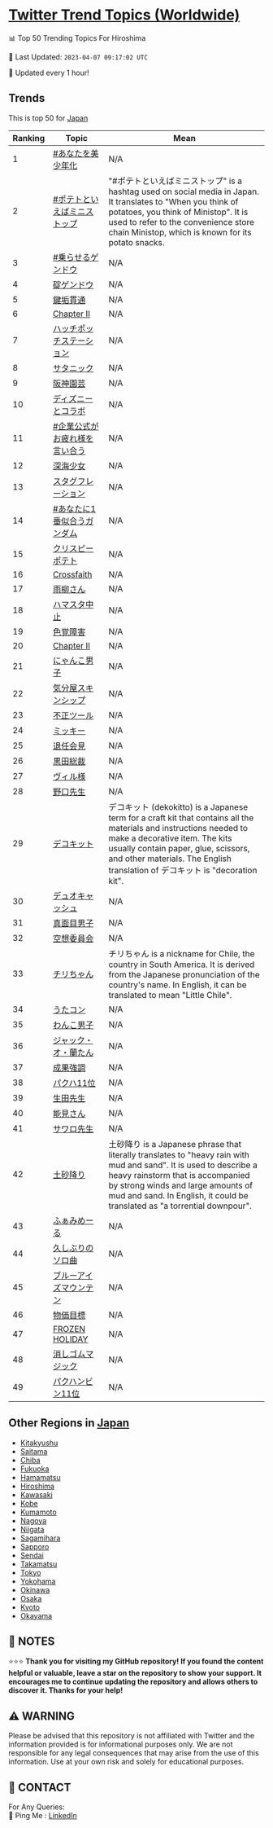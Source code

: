 [Twitter Trend Topics (Worldwide)](https://github.com/ErcinDedeoglu/Twitter-Trend-Topics)
==========


📊 Top 50 Trending Topics For Hiroshima

📆 Last Updated: `2023-04-07 09:17:02 UTC`

🔧 Updated every 1 hour!


## Trends

This is top 50 for [Japan](</Japan>)

| Ranking | Topic | Mean |
| ------- | ------------ | ------------ |
| 1 | [#あなたを美少年化](http://twitter.com/search?q=%23%e3%81%82%e3%81%aa%e3%81%9f%e3%82%92%e7%be%8e%e5%b0%91%e5%b9%b4%e5%8c%96) | N/A |
| 2 | [#ポテトといえばミニストップ](http://twitter.com/search?q=%23%e3%83%9d%e3%83%86%e3%83%88%e3%81%a8%e3%81%84%e3%81%88%e3%81%b0%e3%83%9f%e3%83%8b%e3%82%b9%e3%83%88%e3%83%83%e3%83%97) | "#ポテトといえばミニストップ" is a hashtag used on social media in Japan. It translates to "When you think of potatoes, you think of Ministop". It is used to refer to the convenience store chain Ministop, which is known for its potato snacks. |
| 3 | [#乗らせるゲンドウ](http://twitter.com/search?q=%23%e4%b9%97%e3%82%89%e3%81%9b%e3%82%8b%e3%82%b2%e3%83%b3%e3%83%89%e3%82%a6) | N/A |
| 4 | [碇ゲンドウ](http://twitter.com/search?q=%e7%a2%87%e3%82%b2%e3%83%b3%e3%83%89%e3%82%a6) | N/A |
| 5 | [鍵垢貫通](http://twitter.com/search?q=%e9%8d%b5%e5%9e%a2%e8%b2%ab%e9%80%9a) | N/A |
| 6 | [Chapter II](http://twitter.com/search?q=Chapter+II) | N/A |
| 7 | [ハッチポッチステーション](http://twitter.com/search?q=%e3%83%8f%e3%83%83%e3%83%81%e3%83%9d%e3%83%83%e3%83%81%e3%82%b9%e3%83%86%e3%83%bc%e3%82%b7%e3%83%a7%e3%83%b3) | N/A |
| 8 | [サタニック](http://twitter.com/search?q=%e3%82%b5%e3%82%bf%e3%83%8b%e3%83%83%e3%82%af) | N/A |
| 9 | [阪神園芸](http://twitter.com/search?q=%e9%98%aa%e7%a5%9e%e5%9c%92%e8%8a%b8) | N/A |
| 10 | [ディズニーとコラボ](http://twitter.com/search?q=%e3%83%87%e3%82%a3%e3%82%ba%e3%83%8b%e3%83%bc%e3%81%a8%e3%82%b3%e3%83%a9%e3%83%9c) | N/A |
| 11 | [#企業公式がお疲れ様を言い合う](http://twitter.com/search?q=%23%e4%bc%81%e6%a5%ad%e5%85%ac%e5%bc%8f%e3%81%8c%e3%81%8a%e7%96%b2%e3%82%8c%e6%a7%98%e3%82%92%e8%a8%80%e3%81%84%e5%90%88%e3%81%86) | N/A |
| 12 | [深海少女](http://twitter.com/search?q=%e6%b7%b1%e6%b5%b7%e5%b0%91%e5%a5%b3) | N/A |
| 13 | [スタグフレーション](http://twitter.com/search?q=%e3%82%b9%e3%82%bf%e3%82%b0%e3%83%95%e3%83%ac%e3%83%bc%e3%82%b7%e3%83%a7%e3%83%b3) | N/A |
| 14 | [#あなたに1番似合うガンダム](http://twitter.com/search?q=%23%e3%81%82%e3%81%aa%e3%81%9f%e3%81%ab1%e7%95%aa%e4%bc%bc%e5%90%88%e3%81%86%e3%82%ac%e3%83%b3%e3%83%80%e3%83%a0) | N/A |
| 15 | [クリスピーポテト](http://twitter.com/search?q=%e3%82%af%e3%83%aa%e3%82%b9%e3%83%94%e3%83%bc%e3%83%9d%e3%83%86%e3%83%88) | N/A |
| 16 | [Crossfaith](http://twitter.com/search?q=Crossfaith) | N/A |
| 17 | [雨柳さん](http://twitter.com/search?q=%e9%9b%a8%e6%9f%b3%e3%81%95%e3%82%93) | N/A |
| 18 | [ハマスタ中止](http://twitter.com/search?q=%e3%83%8f%e3%83%9e%e3%82%b9%e3%82%bf%e4%b8%ad%e6%ad%a2) | N/A |
| 19 | [色覚障害](http://twitter.com/search?q=%e8%89%b2%e8%a6%9a%e9%9a%9c%e5%ae%b3) | N/A |
| 20 | [Chapter Ⅱ](http://twitter.com/search?q=Chapter+%e2%85%a1) | N/A |
| 21 | [にゃんこ男子](http://twitter.com/search?q=%e3%81%ab%e3%82%83%e3%82%93%e3%81%93%e7%94%b7%e5%ad%90) | N/A |
| 22 | [気分屋スキンシップ](http://twitter.com/search?q=%e6%b0%97%e5%88%86%e5%b1%8b%e3%82%b9%e3%82%ad%e3%83%b3%e3%82%b7%e3%83%83%e3%83%97) | N/A |
| 23 | [不正ツール](http://twitter.com/search?q=%e4%b8%8d%e6%ad%a3%e3%83%84%e3%83%bc%e3%83%ab) | N/A |
| 24 | [ミッキー](http://twitter.com/search?q=%e3%83%9f%e3%83%83%e3%82%ad%e3%83%bc) | N/A |
| 25 | [退任会見](http://twitter.com/search?q=%e9%80%80%e4%bb%bb%e4%bc%9a%e8%a6%8b) | N/A |
| 26 | [黒田総裁](http://twitter.com/search?q=%e9%bb%92%e7%94%b0%e7%b7%8f%e8%a3%81) | N/A |
| 27 | [ヴィル様](http://twitter.com/search?q=%e3%83%b4%e3%82%a3%e3%83%ab%e6%a7%98) | N/A |
| 28 | [野口先生](http://twitter.com/search?q=%e9%87%8e%e5%8f%a3%e5%85%88%e7%94%9f) | N/A |
| 29 | [デコキット](http://twitter.com/search?q=%e3%83%87%e3%82%b3%e3%82%ad%e3%83%83%e3%83%88) | デコキット (dekokitto) is a Japanese term for a craft kit that contains all the materials and instructions needed to make a decorative item. The kits usually contain paper, glue, scissors, and other materials. The English translation of デコキット is "decoration kit". |
| 30 | [デュオキャッシュ](http://twitter.com/search?q=%e3%83%87%e3%83%a5%e3%82%aa%e3%82%ad%e3%83%a3%e3%83%83%e3%82%b7%e3%83%a5) | N/A |
| 31 | [真面目男子](http://twitter.com/search?q=%e7%9c%9f%e9%9d%a2%e7%9b%ae%e7%94%b7%e5%ad%90) | N/A |
| 32 | [空想委員会](http://twitter.com/search?q=%e7%a9%ba%e6%83%b3%e5%a7%94%e5%93%a1%e4%bc%9a) | N/A |
| 33 | [チリちゃん](http://twitter.com/search?q=%e3%83%81%e3%83%aa%e3%81%a1%e3%82%83%e3%82%93) | チリちゃん is a nickname for Chile, the country in South America. It is derived from the Japanese pronunciation of the country's name. In English, it can be translated to mean "Little Chile". |
| 34 | [うたコン](http://twitter.com/search?q=%e3%81%86%e3%81%9f%e3%82%b3%e3%83%b3) | N/A |
| 35 | [わんこ男子](http://twitter.com/search?q=%e3%82%8f%e3%82%93%e3%81%93%e7%94%b7%e5%ad%90) | N/A |
| 36 | [ジャック・オ・蘭たん](http://twitter.com/search?q=%e3%82%b8%e3%83%a3%e3%83%83%e3%82%af%e3%83%bb%e3%82%aa%e3%83%bb%e8%98%ad%e3%81%9f%e3%82%93) | N/A |
| 37 | [成果強調](http://twitter.com/search?q=%e6%88%90%e6%9e%9c%e5%bc%b7%e8%aa%bf) | N/A |
| 38 | [パクハ11位](http://twitter.com/search?q=%e3%83%91%e3%82%af%e3%83%8f11%e4%bd%8d) | N/A |
| 39 | [生田先生](http://twitter.com/search?q=%e7%94%9f%e7%94%b0%e5%85%88%e7%94%9f) | N/A |
| 40 | [能見さん](http://twitter.com/search?q=%e8%83%bd%e8%a6%8b%e3%81%95%e3%82%93) | N/A |
| 41 | [サワロ先生](http://twitter.com/search?q=%e3%82%b5%e3%83%af%e3%83%ad%e5%85%88%e7%94%9f) | N/A |
| 42 | [土砂降り](http://twitter.com/search?q=%e5%9c%9f%e7%a0%82%e9%99%8d%e3%82%8a) | 土砂降り is a Japanese phrase that literally translates to "heavy rain with mud and sand". It is used to describe a heavy rainstorm that is accompanied by strong winds and large amounts of mud and sand. In English, it could be translated as "a torrential downpour". |
| 43 | [ふぁみめーる](http://twitter.com/search?q=%e3%81%b5%e3%81%81%e3%81%bf%e3%82%81%e3%83%bc%e3%82%8b) | N/A |
| 44 | [久しぶりのソロ曲](http://twitter.com/search?q=%e4%b9%85%e3%81%97%e3%81%b6%e3%82%8a%e3%81%ae%e3%82%bd%e3%83%ad%e6%9b%b2) | N/A |
| 45 | [ブルーアイズマウンテン](http://twitter.com/search?q=%e3%83%96%e3%83%ab%e3%83%bc%e3%82%a2%e3%82%a4%e3%82%ba%e3%83%9e%e3%82%a6%e3%83%b3%e3%83%86%e3%83%b3) | N/A |
| 46 | [物価目標](http://twitter.com/search?q=%e7%89%a9%e4%be%a1%e7%9b%ae%e6%a8%99) | N/A |
| 47 | [FROZEN HOLIDAY](http://twitter.com/search?q=FROZEN+HOLIDAY) | N/A |
| 48 | [消しゴムマジック](http://twitter.com/search?q=%e6%b6%88%e3%81%97%e3%82%b4%e3%83%a0%e3%83%9e%e3%82%b8%e3%83%83%e3%82%af) | N/A |
| 49 | [パクハンビン11位](http://twitter.com/search?q=%e3%83%91%e3%82%af%e3%83%8f%e3%83%b3%e3%83%93%e3%83%b311%e4%bd%8d) | N/A |



## Other Regions in [Japan](</Japan>)

* [Kitakyushu](</Japan/Kitakyushu.md>)
* [Saitama](</Japan/Saitama.md>)
* [Chiba](</Japan/Chiba.md>)
* [Fukuoka](</Japan/Fukuoka.md>)
* [Hamamatsu](</Japan/Hamamatsu.md>)
* [Hiroshima](</Japan/Hiroshima.md>)
* [Kawasaki](</Japan/Kawasaki.md>)
* [Kobe](</Japan/Kobe.md>)
* [Kumamoto](</Japan/Kumamoto.md>)
* [Nagoya](</Japan/Nagoya.md>)
* [Niigata](</Japan/Niigata.md>)
* [Sagamihara](</Japan/Sagamihara.md>)
* [Sapporo](</Japan/Sapporo.md>)
* [Sendai](</Japan/Sendai.md>)
* [Takamatsu](</Japan/Takamatsu.md>)
* [Tokyo](</Japan/Tokyo.md>)
* [Yokohama](</Japan/Yokohama.md>)
* [Okinawa](</Japan/Okinawa.md>)
* [Osaka](</Japan/Osaka.md>)
* [Kyoto](</Japan/Kyoto.md>)
* [Okayama](</Japan/Okayama.md>)



## 📝 NOTES

⭐⭐⭐ **Thank you for visiting my GitHub repository! If you found the content helpful or valuable, leave a star on the repository to show your support. It encourages me to continue updating the repository and allows others to discover it. Thanks for your help!**


## ⚠️ WARNING

Please be advised that this repository is not affiliated with Twitter and the information provided is for informational purposes only. We are not responsible for any legal consequences that may arise from the use of this information. Use at your own risk and solely for educational purposes.


## 📨 CONTACT

 For Any Queries:  
            🏓 Ping Me : [LinkedIn](https://www.linkedin.com/in/ercindedeoglu/)
